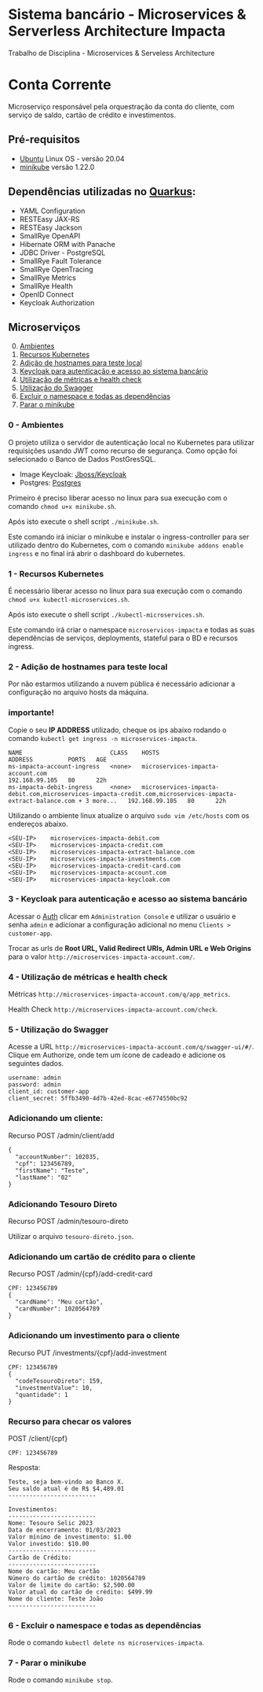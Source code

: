 # Sistema bancário - Microservices & Serverless Architecture Impacta
Trabalho de Disciplina - Microservices &amp; Serveless Architecture

# Conta Corrente

Microserviço responsável pela orquestração da conta do cliente, com serviço de saldo, cartão de crédito e investimentos.

## Pré-requisitos
- [Ubuntu](https://ubuntu.com/) Linux OS - versão 20.04 
- [minikube](https://minikube.sigs.k8s.io/docs/start/) versão 1.22.0 

## Dependências utilizadas no [Quarkus](https://code.quarkus.io/):
- YAML Configuration
- RESTEasy JAX-RS
- RESTEasy Jackson
- SmallRye OpenAPI
- Hibernate ORM with Panache
- JDBC Driver - PostgreSQL
- SmallRye Fault Tolerance
- SmallRye OpenTracing
- SmallRye Metrics
- SmallRye Health
- OpenID Connect
- Keycloak Authorization

## Microserviços

0. [Ambientes](#microservicos-ambientes)
1. [Recursos Kubernetes](#microservices-kubernetes)
2. [Adição de hostnames para teste local](#microservices-hostnames)
3. [Keycloak para autenticação e acesso ao sistema bancário](#microservices-keycloak)
4. [Utilização de métricas e health check](#microservices-health-check)
5. [Utilização do Swagger](#microservices-swagger)
6. [Excluir o namespace e todas as dependências](#microservices-delete-namespace)
7. [Parar o minikube](#microservices-stop-minikube)

### <a name="microservicos-ambientes">0 - Ambientes</a>

O projeto utiliza o servidor de autenticação local no Kubernetes para utilizar requisições usando JWT como recurso de segurança. Como opção foi selecionado o Banco de Dados PostGresSQL.

- Image Keycloak: [Jboss/Keycloak](https://hub.docker.com/r/viniciusmartinez/quarkus-rhsso)
- Postgres: [Postgres](https://hub.docker.com/_/postgres)

Primeiro é preciso liberar acesso no linux para sua execução com o comando `chmod u+x minikube.sh`.

Após isto execute o shell script `./minikube.sh`.

Este comando irá iniciar o minikube e instalar o ingress-controller para ser utilizado dentro do Kubernetes, com o comando `minikube addons enable ingress` e no final irá abrir o dashboard do kubernetes.


### <a name="microservices-kubernetes">1 - Recursos Kubernetes</a>

É necessário liberar acesso no linux para sua execução com o comando `chmod u+x kubectl-microservices.sh`.

Após isto execute o shell script `./kubectl-microservices.sh`.

Este comando irá criar o namespace `microservicos-impacta` e todas as suas dependências de serviços, deployments, stateful para o BD e recursos ingress.


### <a name="microservices-hostnames">2 - Adição de hostnames para teste local</a>

Por não estarmos utilizando a nuvem pública é necessário adicionar a configuração no arquivo hosts da máquina.

### importante!

Copie o seu **IP ADDRESS** utilizado, cheque os ips abaixo rodando o comando `kubectl get ingress -n microservices-impacta`.

```
NAME                         CLASS    HOSTS                                                                                                                    ADDRESS          PORTS   AGE
ms-impacta-account-ingress   <none>   microservices-impacta-account.com                                                                                        192.168.99.105   80      22h
ms-impacta-debit-ingress     <none>   microservices-impacta-debit.com,microservices-impacta-credit.com,microservices-impacta-extract-balance.com + 3 more...   192.168.99.105   80      22h
```

Utilizando o ambiente linux atualize o arquivo `sudo vim /etc/hosts` com os endereços abaixo.

```
<SEU-IP>    microservices-impacta-debit.com
<SEU-IP>    microservices-impacta-credit.com
<SEU-IP>    microservices-impacta-extract-balance.com
<SEU-IP>    microservices-impacta-investments.com
<SEU-IP>    microservices-impacta-credit-card.com
<SEU-IP>    microservices-impacta-account.com
<SEU-IP>    microservices-impacta-keycloak.com
```

### <a name="microservices-keycloak">3 - Keycloak para autenticação e acesso ao sistema bancário</a>

Acessar o [Auth](http://microservices-impacta-keycloak.com/auth/) clicar em `Administration Console` e utilizar o usuário e senha `admin` e adicionar a configuração adicional no menu `Clients > customer-app`.

Trocar as urls de **Root URL, Valid Redirect URIs, Admin URL e Web Origins** para o valor `http://microservices-impacta-account.com/`.


### <a name="microservices-health-check">4 - Utilização de métricas e health check</a>

Métricas `http://microservices-impacta-account.com/q/app_metrics`.

Health Check  `http://microservices-impacta-account.com/check`.


### <a name="microservices-swagger">5 - Utilização do Swagger</a>

Acesse a URL `http://microservices-impacta-account.com/q/swagger-ui/#/`.
Clique em Authorize, onde tem um ícone de cadeado e adicione os seguintes dados.

```
username: admin
password: admin
client_id: customer-app
client_secret: 5ffb3490-4d7b-42ed-8cac-e6774550bc92
```

### Adicionando um cliente:
Recurso POST
​/admin​/client​/add
```
{
  "accountNumber": 102035,
  "cpf": 123456789,
  "firstName": "Teste",
  "lastName": "02"
}

```

### Adicionando Tesouro Direto
Recurso POST
/admin/tesouro-direto

Utilizar o arquivo `tesouro-direto.json`.


### Adicionando um cartão de crédito para o cliente
Recurso POST
/admin/{cpf}/add-credit-card

```
CPF: 123456789
{
  "cardName": "Meu cartão",
  "cardNumber": 1020564789
}
```


### Adicionando um investimento para o cliente
Recurso PUT
​/investments​/{cpf}​/add-investment

```
CPF: 123456789
{
  "codeTesouroDireto": 159,
  "investmentValue": 10,
  "quantidade": 1
}
```

### Recurso para checar os valores
POST
​/client​/{cpf}

```
CPF: 123456789

```

Resposta:
```
Teste, seja bem-vindo ao Banco X. 
Seu saldo atual é de R$ $4,489.01
------------------------- 

Investimentos: 
------------------------- 
Nome: Tesouro Selic 2023
Data de encerramento: 01/03/2023
Valor mínimo de investimento: $1.00
Valor investido: $10.00
------------------------- 
Cartão de Crédito: 
------------------------- 
Nome do cartão: Meu cartão
Número do cartão de crédito: 1020564789
Valor de limite do cartão: $2,500.00
Valor atual do cartão de crédito: $499.99
Nome do cliente: Teste João
------------------------- 

```

### <a name="microservices-delete-namespace">6 - Excluir o namespace e todas as dependências</a>

Rode o comando `kubectl delete ns microservices-impacta`.


### <a name="microservices-stop-minikube">7 - Parar o minikube</a>

Rode o comando `minikube stop`.
